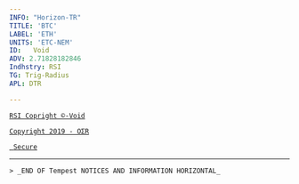 ```yaml
---
INFO: "Horizon-TR"
TITLE: 'BTC'
LABEL: 'ETH'
UNITS: 'ETC-NEM'
ID:   Void
ADV: 2.71828182846
Indhstry: RSI
TG: Trig-Radius
APL: DTR

---
```


[` RSI Copright ©-Void `](https://www.johannes-bauer.com/compsci/ecc)

[` Copyright 2019 - OΣR `](https://github.com/HorizonTR/XTR/blob/master/Information.lc)

[` Secure`](https://www.mcafeesecure.com/verify?host=ozturna.info)

***

<!-- Note: This website is for bug reports, not general questions.
Do not post issues about non-bitcoin versions of Electrum. -->

```
> _END OF Tempest NOTICES AND INFORMATION HORIZONTAL_

```
